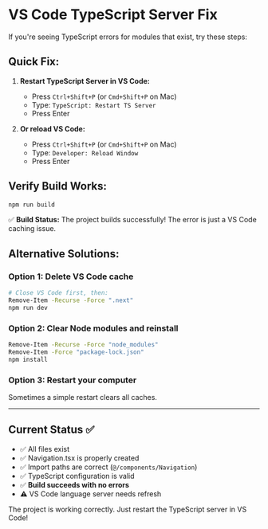 # VS Code TypeScript Server Fix

If you're seeing TypeScript errors for modules that exist, try these steps:

## Quick Fix:

1. **Restart TypeScript Server in VS Code:**

   - Press `Ctrl+Shift+P` (or `Cmd+Shift+P` on Mac)
   - Type: `TypeScript: Restart TS Server`
   - Press Enter

2. **Or reload VS Code:**
   - Press `Ctrl+Shift+P` (or `Cmd+Shift+P` on Mac)
   - Type: `Developer: Reload Window`
   - Press Enter

## Verify Build Works:

```bash
npm run build
```

✅ **Build Status:** The project builds successfully! The error is just a VS Code caching issue.

## Alternative Solutions:

### Option 1: Delete VS Code cache

```bash
# Close VS Code first, then:
Remove-Item -Recurse -Force ".next"
npm run dev
```

### Option 2: Clear Node modules and reinstall

```bash
Remove-Item -Recurse -Force "node_modules"
Remove-Item -Force "package-lock.json"
npm install
```

### Option 3: Restart your computer

Sometimes a simple restart clears all caches.

---

## Current Status ✅

- ✅ All files exist
- ✅ Navigation.tsx is properly created
- ✅ Import paths are correct (`@/components/Navigation`)
- ✅ TypeScript configuration is valid
- ✅ **Build succeeds with no errors**
- ⚠️ VS Code language server needs refresh

The project is working correctly. Just restart the TypeScript server in VS Code!
